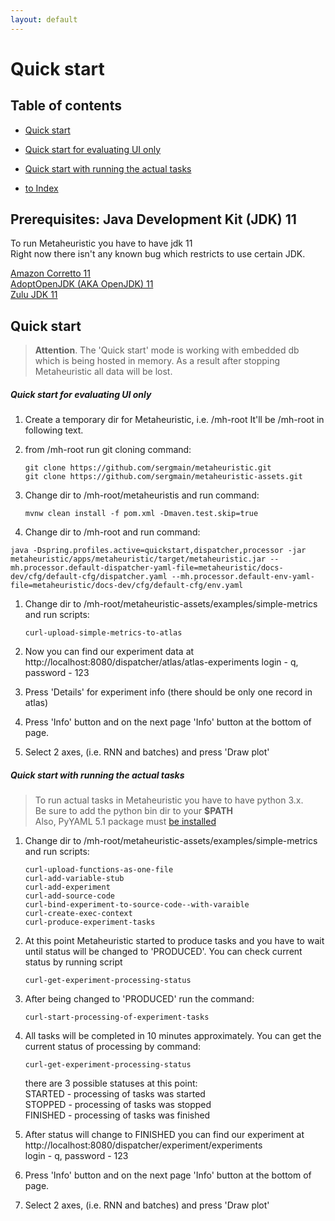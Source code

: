 ```yaml
---
layout: default
---
```


# Quick start

## Table of contents

- [Quick start](#quick-start)
- [Quick start for evaluating UI only](#quick-start-for-evaluating-ui-only)
- [Quick start with running the actual tasks](#quick-start-with-running-the-actual-tasks)

- [to Index](/index)

## Prerequisites: Java Development Kit (JDK) 11

To run Metaheuristic you have to have jdk 11  
Right now there isn't any known bug which restricts to use certain JDK.

[Amazon Corretto 11](https://docs.aws.amazon.com/corretto/latest/corretto-11-ug/downloads-list.html)  
[AdoptOpenJDK (AKA OpenJDK) 11](https://adoptopenjdk.net/?variant=openjdk11&jvmVariant=hotspot)  
[Zulu JDK 11](https://www.azul.com/downloads/zulu-community/?&version=java-11-lts)  


## Quick start
>**Attention**. The 'Quick start' mode is working with embedded db which is being hosted in memory. 
As a result after stopping Metaheuristic all data will be lost.

##### Quick start for evaluating UI only

1. Create a temporary dir for Metaheuristic, i.e. /mh-root 
It'll be /mh-root in following text. 

1. from /mh-root run git cloning command:
    ```text
    git clone https://github.com/sergmain/metaheuristic.git
    git clone https://github.com/sergmain/metaheuristic-assets.git
    ```

1. Change dir to /mh-root/metaheuristis and run command:
    ```text
    mvnw clean install -f pom.xml -Dmaven.test.skip=true
    ```

1. Change dir to /mh-root and run command:
```text
java -Dspring.profiles.active=quickstart,dispatcher,processor -jar metaheuristic/apps/metaheuristic/target/metaheuristic.jar --mh.processor.default-dispatcher-yaml-file=metaheuristic/docs-dev/cfg/default-cfg/dispatcher.yaml --mh.processor.default-env-yaml-file=metaheuristic/docs-dev/cfg/default-cfg/env.yaml 
```

1. Change dir to /mh-root/metaheuristic-assets/examples/simple-metrics and run scripts:
    ```text
    curl-upload-simple-metrics-to-atlas
    ```

1. Now you can find our experiment data at http://localhost:8080/dispatcher/atlas/atlas-experiments
login - q, password - 123

1. Press 'Details' for experiment info (there should be only one record in atlas)

1. Press 'Info' button and on the next page 'Info' button at the bottom of page.

1. Select 2 axes, (i.e. RNN and batches) and press 'Draw plot' 


##### Quick start with running the actual tasks
>To run actual tasks in Metaheuristic you have to have python 3.x.  
Be sure to add the python bin dir to your **$PATH**  
Also, PyYAML 5.1 package must [be installed](https://pyyaml.org/wiki/PyYAMLDocumentation) 

1. Change dir to /mh-root/metaheuristic-assets/examples/simple-metrics and run scripts:
    ```text
    curl-upload-functions-as-one-file
    curl-add-variable-stub
    curl-add-experiment
    curl-add-source-code
    curl-bind-experiment-to-source-code--with-varaible
    curl-create-exec-context
    curl-produce-experiment-tasks
    ```

1. At this point Metaheuristic started to produce tasks 
and you have to wait until status will be changed to 'PRODUCED'. You can check current status by running script
    ```text
    curl-get-experiment-processing-status
    ```

1. After being changed to 'PRODUCED' run the command:
    ```text
    curl-start-processing-of-experiment-tasks
    ```

1. All tasks will be completed in 10 minutes approximately. You can get the current status of processing by command:
    ```text
    curl-get-experiment-processing-status
    ```

    there are 3 possible statuses at this point:  
    STARTED - processing of tasks was started  
    STOPPED - processing of tasks was stopped  
    FINISHED - processing of tasks was finished  

1. After status will change to FINISHED you can find our experiment at http://localhost:8080/dispatcher/experiment/experiments  
login - q, password - 123

1. Press 'Info' button and on the next page 'Info' button at the bottom of page.

1. Select 2 axes, (i.e. RNN and batches) and press 'Draw plot' 

